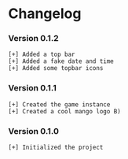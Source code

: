 # Changelog

### Version 0.1.2
```
[+] Added a top bar
[+] Added a fake date and time
[+] Added some topbar icons
```

### Version 0.1.1
```
[+] Created the game instance
[+] Created a cool mango logo B)
```

### Version 0.1.0
```
[+] Initialized the project
```